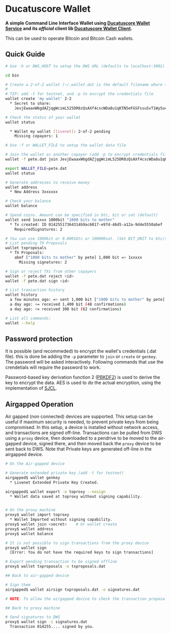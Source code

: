 # Ducatuscore Wallet

**A simple Command Line Interface Wallet using [Ducatuscore Wallet Service](https://google.com) and its *official* client lib [Ducatuscore Wallet Client](https://google.com).**

This can be used to operate Bitcoin and Bitcoin Cash wallets.

## Quick Guide

```sh
# Use -h or DWS_HOST to setup the DWS URL (defaults to localhost:3001)

cd bin

# Create a 2-of-2 wallet (~/.wallet.dat is the default filename where the wallet critical data will be stored)
#
# TIP: add -t for testnet, and -p to encrypt the credentials file
wallet create 'my wallet' 2-2
  * Secret to share:
    JevjEwaaxW6gdAZjqgWcimL525DR8zQsAXf4cscWDa8u1qKTN5eFGSFssuSvT1WySu4YYLYMUPT

# Check the status of your wallet
wallet status

  * Wallet my wallet [livenet]: 2-of-2 pending
    Missing copayers: 1

# Use -f or WALLET_FILE to setup the wallet data file

# Join the wallet as another copayer (add -p to encrypt credentials file)
wallet -f pete.dat join JevjEwaaxW6gdAZjqgWcimL525DR8zQsAXf4cscWDa8u1qKTN5eFGSFssuSvT1WySu4YYLYMUPT

export WALLET_FILE=pete.dat
wallet status

# Generate addresses to receive money
wallet address
  * New Address 3xxxxxx

# Check your balance
wallet balance

# Spend coins. Amount can be specified in btc, bit or sat (default)
wallet send 1xxxxx 1000bit "1000 bits to mother"
  * Tx created: ID 01425517364314b9ac6017-e97d-46d5-a12a-9d4e5550abef [pending]
    RequiredSignatures: 2

# You can use 1000bit or 0.0001btc or 100000sat. (Set BIT_UNIT to btc/sat/bit to select output unit).
# List pending TX Proposals
wallet txproposals
  * TX Proposals:
    abef ["1000 bits to mother" by pete] 1,000 bit => 1xxxxx
      Missing signatures: 2

# Sign or reject TXs from other copayers
wallet -f pete.dat reject <id>
wallet -f pete.dat sign <id>

# List transaction history
wallet history
  a few minutes ago: => sent 1,000 bit ["1000 bits to mother" by pete] (1 confirmations)
  a day ago: <= received 1,400 bit (48 confirmations)
  a day ago: <= received 300 bit (62 confirmations)

# List all commands:
wallet --help
```

## Password protection

It is possible (and recommeded) to encrypt the wallet's credentials (.dat file). this is done be adding the `-p` parameter to `join` or `create` or `genkey`. The password will be asked interactively. Following commands that use the crendetials will require the password to work.

Password-based key derivation function 2 ([PBKDF2](https://en.wikipedia.org/wiki/PBKDF2)) is used to derive the key to encrypt the data. AES is used to do the actual encryption, using the implementation of [SJCL](https://bitwiseshiftleft.github.io/sjcl/).

## Airgapped Operation

Air gapped (non connected) devices are supported. This setup can be useful if maximum security is needed, to prevent private keys from being compromised. In this setup, a device is installed without network access, and transactions are signed off-line. Transactions can be pulled from DWS using a `proxy` device, then downloaded to a pendrive to be moved to the air-gapped device, signed there, and then moved back the `proxy` device to be sent back to DWS. Note that Private keys are generated off-line in the airgapped device.

```sh
# On the Air-gapped device

# Generate extended private key (add -t for testnet)
airgapped$ wallet genkey
  * Livenet Extended Private Key Created.

airgapped$ wallet export -o toproxy --nosign
  * Wallet data saved at toproxy without signing capability.


# On the proxy machine
proxy$ wallet import toproxy
  * Wallet Imported without signing capability.
proxy$ wallet join <secret>    # Or wallet create 
proxy$ wallet address
proxy$ wallet balance

# It is not possible to sign transactions from the proxy device
proxy$ wallet sign
  [Error: You do not have the required keys to sign transactions]

# Export pending transaction to be signed offline
proxy$ wallet txproposals -o txproposals.dat

## Back to air-gapped device

# Sign them
airgapped$ wallet airsign txproposals.dat -o signatures.dat

# NOTE: To allow the airgapped device to check the transaction proposals being signed, the public keys of the copayers will be imported from the txproposals archive. That information is exported automatically by the proxy machine, and encrypted using copayer's xpriv derivatives.

## Back to proxy machine

# Send signatures to DWS
proxy$ wallet sign -i signatures.dat
  Transaction 014255.... signed by you.
```